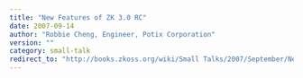 ```yaml
---
title: "New Features of ZK 3.0 RC"
date: 2007-09-14
author: "Robbie Cheng, Engineer, Potix Corporation"
version: ""
category: small-talk
redirect_to: "http://books.zkoss.org/wiki/Small Talks/2007/September/New Features of ZK 3.0 RC"
---
```

